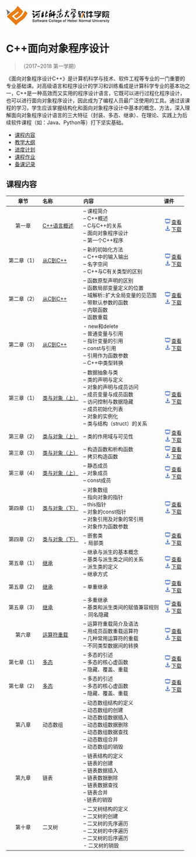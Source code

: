 ![河北师范大学软件学院](./image/logo.png)

# C++面向对象程序设计 

>（2017~2018 第一学期）

《面向对象程序设计C++》是计算机科学与技术、软件工程等专业的一门重要的专业基础课。对高级语言和程序设计的学习和训练看成是计算科学专业的基本功之一，C++是一种高效而又实用的程序设计语言，它既可以进行过程化程序设计，也可以进行面向对象程序设计，因此成为了编程人员最广泛使用的工具。通过该课程的学习，学生应该掌握结构化和面向对象程序设计中基本的概念、方法，深入理解面向对象程序设计语言的三大特征（封装、多态、继承）、在理论、实践上为后续软件课程（如：Java、Python等）打下坚实基础。

- [课程内容](#课程内容)
- [教学大纲](./materials/outline.pdf)
- [进度计划](./materials/schedule.pdf)
- [课程作业](./materials/task.md)
- [备课记录](./preparelog)

## 课程内容

| 章节 | 名称 | 内容 | 课件 |
|:---:|:---|:---|:---|
| 第一章 | [C++语言概述](./ch01-ummary) | – 课程简介<br/>– C++概述<br/>– C与C++的关系<br/>– 面向对象程序设计<br/>– 第一个C++程序 | [<img src="./image/presentation.png" height="15" />查看](./ch01-ummary/ch01-ummary.pdf) <br/>[<img src="./image/download.png" height="15" />下载](./materials/slides/ch01-ummary.pptx) |
| 第二章（1）| [从C到C++](./ch02-difference-between-c-and-cpp) | – 新的初始化方法<br/>– C++中的输入输出<br/>– 名字空间<br/>– C++与C有关类型的区别 | [<img src="./image/presentation.png" height="15" />查看](./ch02-difference-between-c-and-cpp/ch02-difference-between-c-and-cpp-1.pdf) <br/>[<img src="./image/download.png" height="15" />下载](./materials/slides/ch02-difference-between-c-and-cpp-1.pptx) |
| 第二章（2） | [从C到C++](./ch02-difference-between-c-and-cpp) | – 函数原型声明的区别<br/>– 函数局部变量定义的位置<br/>– 域解析::扩大全局变量的见范围<br/>– 带默认参数的函数<br/>– 内联函数<br/>– 函数重载 | [<img src="./image/presentation.png" height="15" />查看](./ch02-difference-between-c-and-cpp/ch02-difference-between-c-and-cpp-2.pdf) <br/>[<img src="./image/download.png" height="15" />下载](./materials/slides/ch02-difference-between-c-and-cpp-2.pptx) |
| 第二章（3） | [从C到C++](./ch02-difference-between-c-and-cpp) | - new和delete<br/>– 普通变量与引用<br/>– 指针变量的引用<br/>– const与引用<br/>– 引用作为函数参数<br/>– C++中类型转换 | [<img src="./image/presentation.png" height="15" />查看](./ch02-difference-between-c-and-cpp/ch02-difference-between-c-and-cpp-3.pdf) <br/>[<img src="./image/download.png" height="15" />下载](./materials/slides/ch02-difference-between-c-and-cpp-3.pptx) |
| 第三章（1） | [类与对象（上）](./ch03-class-and-object-up) | – 数据抽象与类<br/>– 类的声明与定义<br/>– 对象的声明与成员访问<br/>– 成员变量与成员函数<br/>– 访问控制与数据隐藏<br/>– 成员初始化列表<br/>– 对象的实例化<br/>– 类与结构（struct）的关系 | [<img src="./image/presentation.png" height="15" />查看](./ch03-class-and-object-up/ch03-class-and-object-up-1.pdf) <br/>[<img src="./image/download.png" height="15" />下载](./materials/slides/ch03-class-and-object-up-1.pptx) |
| 第三章（2） | [类与对象（上）](./ch03-class-and-object-up) | – 类的作用域与可见性 | [<img src="./image/presentation.png" height="15" />查看](./ch03-class-and-object-up/ch03-class-and-object-up-2.pdf) <br/>[<img src="./image/download.png" height="15" />下载](./materials/slides/ch03-class-and-object-up-2.pptx) |
| 第三章（3） | [类与对象（上）](./ch03-class-and-object-up) | – 构造函数和析构函数<br/>– 拷贝构造函数 | [<img src="./image/presentation.png" height="15" />查看](./ch03-class-and-object-up/ch03-class-and-object-up-3.pdf) <br/>[<img src="./image/download.png" height="15" />下载](./materials/slides/ch03-class-and-object-up-3.pptx) |
| 第三章（4） | [类与对象（上）](./ch03-class-and-object-up) | – 静态成员<br/>– 对象成员<br/>– const成员 | [<img src="./image/presentation.png" height="15" />查看](./ch03-class-and-object-up/ch03-class-and-object-up-4.pdf) <br/>[<img src="./image/download.png" height="15" />下载](./materials/slides/ch03-class-and-object-up-4.pptx) |
| 第四章（1） | [类与对象（下）](./ch04-class-and-object-low) | – 对象数组<br/>– 指向对象的指针<br/>– this指针<br/>– 对象的const指针<br/>– 对象引用及对象的常引用<br/>– 对象作为函数参数 | [<img src="./image/presentation.png" height="15" />查看](./ch04-class-and-object-low/ch04-class-and-object-low-1.pdf) <br/>[<img src="./image/download.png" height="15" />下载](./materials/slides/ch04-class-and-object-low-1.pptx) |
| 第四章（2） | [类与对象（下）](./ch04-class-and-object-low) | – 嵌套类<br/>- 局部类 | [<img src="./image/presentation.png" height="15" />查看](./ch04-class-and-object-low/ch04-class-and-object-low-2.pdf) <br/>[<img src="./image/download.png" height="15" />下载](./materials/slides/ch04-class-and-object-low-2.pptx) |
| 第五章（1） | [继承](./ch05-inherit) | – 继承与派生的基本概念<br/>– 基类与派生类之间的关系<br/>– 派生类的定义<br/>– 继承方式 | [<img src="./image/presentation.png" height="15" />查看](./ch05-inherit/ch05-inherit-1.pdf) <br/>[<img src="./image/download.png" height="15" />下载](./materials/slides/ch05-inherit-1.pptx) |
| 第五章（2） | [继承](./ch05-inherit) | – 单重继承 | [<img src="./image/presentation.png" height="15" />查看](./ch05-inherit/ch05-inherit-2.pdf) <br/>[<img src="./image/download.png" height="15" />下载](./materials/slides/ch05-inherit-2.pptx) |
| 第五章（3） | [继承](./ch05-inherit) | – 多重继承<br/>– 基类和派生类间的赋值兼容规则<br/>- 同名隐藏 | [<img src="./image/presentation.png" height="15" />查看](./ch05-inherit/ch05-inherit-3.pdf) <br/>[<img src="./image/download.png" height="15" />下载](./materials/slides/ch05-inherit-3.pptx) |
| 第六章 | [运算符重载](./ch06-overload) | – 运算符重载简介及语法<br/>– 用成员函数重载运算符<br/>– 几种常用运算符的重载<br/>– 不同类型数据间的转换 | [<img src="./image/presentation.png" height="15" />查看](./ch06-overload/ch06-overload.pdf) <br/>[<img src="./image/download.png" height="15" />下载](./materials/slides/ch06-overload.pptx) |
| 第七章（1） | [多态](./ch07-polymorphism) | – 多态的引述<br/>– 多态的核心虚函数<br/>– 隐藏、覆盖、重载 | [<img src="./image/presentation.png" height="15" />查看](./ch07-polymorphism/ch07-polymorphism-1.pdf) <br/>[<img src="./image/download.png" height="15" />下载](./materials/slides/ch07-polymorphism-1.pptx) |
| 第七章（2） | [多态](./ch07-polymorphism) | – 多态的引述<br/>– 多态的核心虚函数<br/>– 隐藏、覆盖、重载 | [<img src="./image/presentation.png" height="15" />查看](./ch07-polymorphism/ch07-polymorphism-2.pdf) <br/>[<img src="./image/download.png" height="15" />下载](./materials/slides/ch07-polymorphism-2.pptx) |
| 第八章 | 动态数组 | – 动态数组结构的定义<br/>– 动态数组的创建<br/>– 动态数组数据插入<br/>– 动态数组数据删除<br/>– 动态数组数据查找<br/>– 动态数组合并<br/>– 动态数组的销毁 | |
| 第九章 | 链表 | – 链表结构的定义<br/>– 链表的创建<br/>– 链表数据插入<br/>– 链表数据删除<br/>– 链表数据查找<br/>– 链表合并<br/>-链表的销毁 | 
| 第十章 | 二叉树 | – 二叉树结构的定义<br/>– 二叉树的创建<br/>– 二叉树的先序遍历<br/>– 二叉树的中序遍历<br/>– 二叉树的后序遍历<br/>- 二叉树的销毁 | |



